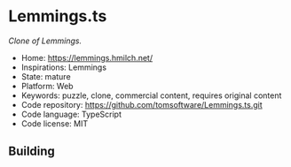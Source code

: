 # Lemmings.ts

_Clone of Lemmings._

- Home: https://lemmings.hmilch.net/
- Inspirations: Lemmings
- State: mature
- Platform: Web
- Keywords: puzzle, clone, commercial content, requires original content
- Code repository: https://github.com/tomsoftware/Lemmings.ts.git
- Code language: TypeScript
- Code license: MIT

## Building
